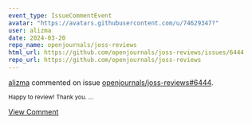 ```yaml
---
event_type: IssueCommentEvent
avatar: "https://avatars.githubusercontent.com/u/74629347?"
user: alizma
date: 2024-03-20
repo_name: openjournals/joss-reviews
html_url: https://github.com/openjournals/joss-reviews/issues/6444
repo_url: https://github.com/openjournals/joss-reviews
---
```


<a href='https://github.com/alizma' target='_blank'>alizma</a> commented on issue <a href='https://github.com/openjournals/joss-reviews/issues/6444' target='_blank'>openjournals/joss-reviews#6444</a>.

<small>Happy to review! Thank you.  ...</small>

<a href='https://github.com/openjournals/joss-reviews/issues/6444' target='_blank'>View Comment</a>